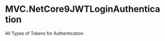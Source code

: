 
# MVC.NetCore9JWTLoginAuthentication



















All Types of Tokens for Authentication








